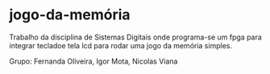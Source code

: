# jogo-da-memória
Trabalho da disciplina de Sistemas Digitais onde programa-se um fpga para integrar tecladoe tela lcd para rodar uma jogo da memória simples.

Grupo: Fernanda Oliveira, Igor Mota, Nicolas Viana
